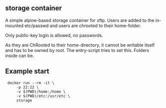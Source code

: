 ## storage container

A simple alpine-based storage container for sftp. Users are added to the in-mounted etc/passwd and users are chrooted to their home-folder.

Only public-key login is allowed, no passwords.

As they are ChRooted to their home-directory, it cannot be writable itself and has to be owned by root. The entry-script tries to set this. Folders inside can be.

## Example start

	 docker run --rm -it \
		 -p 22:22 \
		 -v $(PWD)/home:/home \
		 -v $(PWD)/etc:/usr/etc \
		 storage

